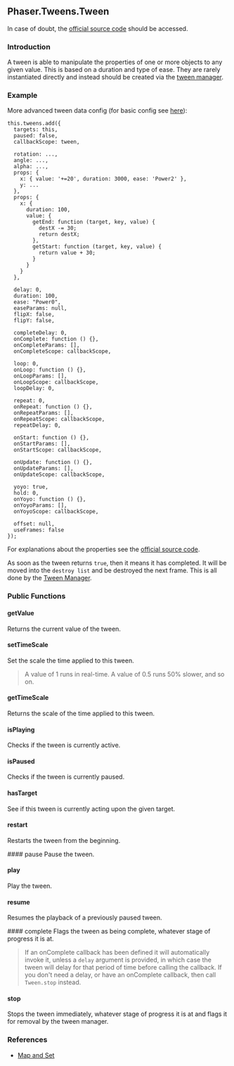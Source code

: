 ## Phaser.Tweens.Tween

In case of doubt, the [official source code](https://github.com/photonstorm/phaser) should be accessed.

### Introduction

A tween is able to manipulate the properties of one or more objects to any given value.
This is based on a duration and type of ease.
They are rarely instantiated directly and instead should be created via the [tween manager](https://github.com/digitsensitive/phaser3-typescript/blob/master/cheatsheets/tweens/tween-manager-plugin.md).

### Example

More advanced tween data config (for basic config see [here](https://github.com/digitsensitive/phaser3-typescript/blob/master/cheatsheets/tweens/tween-manager-plugin.md#Example)):

```
this.tweens.add({
  targets: this,
  paused: false,
  callbackScope: tween,

  rotation: ...,
  angle: ...,
  alpha: ...,
  props: {
    x: { value: '+=20', duration: 3000, ease: 'Power2' },
    y: ...
  },
  props: {
    x: {
      duration: 100,
      value: {
        getEnd: function (target, key, value) {
          destX -= 30;
          return destX;
        },
        getStart: function (target, key, value) {
          return value + 30;
        }
      }
    }
  },

  delay: 0,
  duration: 100,
  ease: "Power0",
  easeParams: null,
  flipX: false,
  flipY: false,

  completeDelay: 0,
  onComplete: function () {},
  onCompleteParams: [],
  onCompleteScope: callbackScope,

  loop: 0,
  onLoop: function () {},
  onLoopParams: [],
  onLoopScope: callbackScope,
  loopDelay: 0,

  repeat: 0,
  onRepeat: function () {},
  onRepeatParams: [],
  onRepeatScope: callbackScope,
  repeatDelay: 0,

  onStart: function () {},
  onStartParams: [],
  onStartScope: callbackScope,

  onUpdate: function () {},
  onUpdateParams: [],
  onUpdateScope: callbackScope,

  yoyo: true,
  hold: 0,
  onYoyo: function () {},
  onYoyoParams: [],
  onYoyoScope: callbackScope,

  offset: null,
  useFrames: false
});
```

For explanations about the properties see the [official source code](https://github.com/photonstorm/phaser/blob/master/src/tweens/tween/ReservedProps.js).

As soon as the tween returns `true`, then it means it has completed.
It will be moved into the `destroy list` and be destroyed the next frame.
This is all done by the [Tween Manager](https://github.com/digitsensitive/phaser3-typescript/blob/master/cheatsheets/tweens/tween-manager-plugin.md).

### Public Functions

#### getValue
Returns the current value of the tween.

#### setTimeScale
Set the scale the time applied to this tween.

> A value of 1 runs in real-time. A value of 0.5 runs 50% slower, and so on.

#### getTimeScale
Returns the scale of the time applied to this tween.

#### isPlaying
Checks if the tween is currently active.

#### isPaused
Checks if the tween is currently paused.

#### hasTarget
See if this tween is currently acting upon the given target.

#### restart
Restarts the tween from the beginning.

#### pause
Pause the tween.

#### play
Play the tween.

#### resume
Resumes the playback of a previously paused tween.

#### complete
Flags the tween as being complete, whatever stage of progress it is at.

> If an onComplete callback has been defined it will automatically invoke it, unless a `delay`
argument is provided, in which case the tween will delay for that period of time before calling the callback.
> If you don't need a delay, or have an onComplete callback, then call `Tween.stop` instead.

#### stop
Stops the tween immediately, whatever stage of progress it is at
and flags it for removal by the tween manager.

### References

- [Map and Set](https://codecraft.tv/courses/angular/es6-typescript/mapset)
